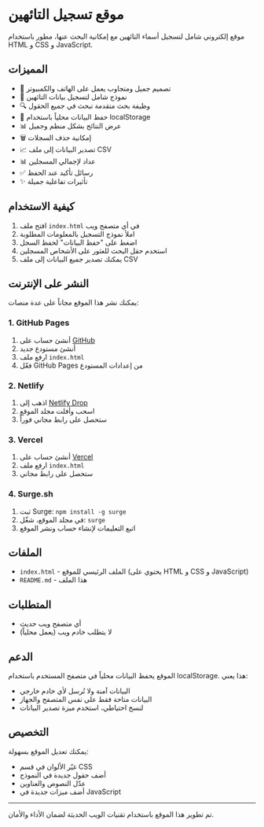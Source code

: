 # موقع تسجيل التائهين

موقع إلكتروني شامل لتسجيل أسماء التائهين مع إمكانية البحث عنها، مطور باستخدام HTML و CSS و JavaScript.

## المميزات

- 🎨 تصميم جميل ومتجاوب يعمل على الهاتف والكمبيوتر
- 📝 نموذج شامل لتسجيل بيانات التائهين
- 🔍 وظيفة بحث متقدمة تبحث في جميع الحقول
- 💾 حفظ البيانات محلياً باستخدام localStorage
- 📊 عرض النتائج بشكل منظم وجميل
- 🗑️ إمكانية حذف السجلات
- 📈 تصدير البيانات إلى ملف CSV
- 📊 عداد لإجمالي المسجلين
- ✅ رسائل تأكيد عند الحفظ
- ✨ تأثيرات تفاعلية جميلة

## كيفية الاستخدام

1. افتح ملف `index.html` في أي متصفح ويب
2. املأ نموذج التسجيل بالمعلومات المطلوبة
3. اضغط على "حفظ البيانات" لحفظ السجل
4. استخدم حقل البحث للعثور على الأشخاص المسجلين
5. يمكنك تصدير جميع البيانات إلى ملف CSV

## النشر على الإنترنت

يمكنك نشر هذا الموقع مجاناً على عدة منصات:

### 1. GitHub Pages
1. أنشئ حساب على [GitHub](https://github.com)
2. أنشئ مستودع جديد
3. ارفع ملف `index.html`
4. فعّل GitHub Pages من إعدادات المستودع

### 2. Netlify
1. اذهب إلى [Netlify Drop](https://app.netlify.com/drop)
2. اسحب وأفلت مجلد الموقع
3. ستحصل على رابط مجاني فوراً

### 3. Vercel
1. أنشئ حساب على [Vercel](https://vercel.com)
2. ارفع ملف `index.html`
3. ستحصل على رابط مجاني

### 4. Surge.sh
1. ثبت Surge: `npm install -g surge`
2. في مجلد الموقع، شغّل: `surge`
3. اتبع التعليمات لإنشاء حساب ونشر الموقع

## الملفات

- `index.html` - الملف الرئيسي للموقع (يحتوي على HTML و CSS و JavaScript)
- `README.md` - هذا الملف

## المتطلبات

- أي متصفح ويب حديث
- لا يتطلب خادم ويب (يعمل محلياً)

## الدعم

الموقع يحفظ البيانات محلياً في متصفح المستخدم باستخدام localStorage. هذا يعني:
- البيانات آمنة ولا تُرسل لأي خادم خارجي
- البيانات متاحة فقط على نفس المتصفح والجهاز
- لنسخ احتياطي، استخدم ميزة تصدير البيانات

## التخصيص

يمكنك تعديل الموقع بسهولة:
- غيّر الألوان في قسم CSS
- أضف حقول جديدة في النموذج
- عدّل النصوص والعناوين
- أضف ميزات جديدة في JavaScript

---

تم تطوير هذا الموقع باستخدام تقنيات الويب الحديثة لضمان الأداء والأمان.

